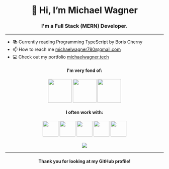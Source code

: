 <h1 align="center">👋 Hi, I’m Michael Wagner</h1>
<h3 align="center">I'm a Full Stack (MERN) Developer.</h3>
<hr/>

  - 📚 Currently reading Programming TypeScript by Boris Cherny
  - 📫 How to reach me <a href="mailto:michaelwagner780@gmail.com" target="blank">michaelwagner780@gmail.com</a></li>
  - 💻 Check out my portfolio [michaelwagner.tech](https://michaelwagner.tech)


<h4 align="center">I'm very fond of:</h4>

<div align="center">
<img width="75" src="https://cdn.jsdelivr.net/gh/devicons/devicon/icons/typescript/typescript-original.svg" /> 
<img width="75" src="https://cdn.jsdelivr.net/gh/devicons/devicon/icons/react/react-original.svg" />
<img width="75" src="https://cdn.jsdelivr.net/gh/devicons/devicon/icons/css3/css3-plain-wordmark.svg" />
</div>

<h4 align="center">I often work with:</h4>

<div align="center">
<img width="50" src="https://cdn.jsdelivr.net/gh/devicons/devicon/icons/javascript/javascript-original.svg" /> 
<img width="50" src="https://cdn.jsdelivr.net/gh/devicons/devicon/icons/figma/figma-original.svg" />
<img width="50" src="https://cdn.jsdelivr.net/gh/devicons/devicon/icons/git/git-original.svg" />
<img width="50" src="https://cdn.jsdelivr.net/gh/devicons/devicon/icons/mongodb/mongodb-plain-wordmark.svg" /> 
<img width="50" src="https://cdn.jsdelivr.net/gh/devicons/devicon/icons/nodejs/nodejs-plain-wordmark.svg" /> 
</div>

<br/>
<div align="center">
<img src="https://github-readme-stats.vercel.app/api/top-langs?username=MichaelWagnr&layout=compact&theme=tokyonight"/>
</div>


<hr/>

<div align="center">
<h4>Thank you for looking at my GitHub profile!</h4>       
</div>
